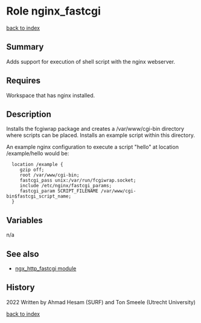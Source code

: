 # Role nginx_fastcgi
[back to index](../index.md#Roles)

## Summary
Adds support for execution of shell script with the nginx
webserver. 

## Requires
Workspace that has nginx installed.

## Description
Installs the fcgiwrap package and creates a /var/www/cgi-bin directory
where scripts can be placed.  Installs an example script within this
directory.

An example nginx configuration to execute a script "hello" at 
location /example/hello would be: 
```
  location /example {
     gzip off;
     root /var/www/cgi-bin;
     fastcgi_pass unix:/var/run/fcgiwrap.socket;
     include /etc/nginx/fastcgi_params;
     fastcgi_param SCRIPT_FILENAME /var/www/cgi-bin$fastcgi_script_name;
  }
```

## Variables
n/a

## See also
- [ngx_http_fastcgi module](https://nginx.org/en/docs/http/ngx_http_fastcgi_module.html)  

## History
2022 Written by Ahmad Hesam (SURF) and Ton Smeele (Utrecht University)


[back to index](../index.md#Roles)

